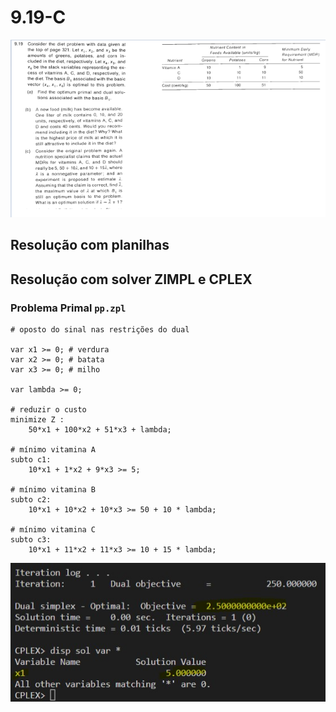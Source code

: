 # 9.19-C

![image](../../resources/9-19.PNG)

## Resolução com planilhas

## Resolução com solver ZIMPL e CPLEX

### Problema Primal `pp.zpl`

    # oposto do sinal nas restrições do dual

    var x1 >= 0; # verdura
    var x2 >= 0; # batata
    var x3 >= 0; # milho

    var lambda >= 0;

    # reduzir o custo
    minimize Z : 
        50*x1 + 100*x2 + 51*x3 + lambda;

    # mínimo vitamina A
    subto c1: 
        10*x1 + 1*x2 + 9*x3 >= 5;
        
    # mínimo vitamina B
    subto c2:
        10*x1 + 10*x2 + 10*x3 >= 50 + 10 * lambda;

    # mínimo vitamina C
    subto c3:
        10*x1 + 11*x2 + 11*x3 >= 10 + 15 * lambda;

![image](resources/pp.jpg)

